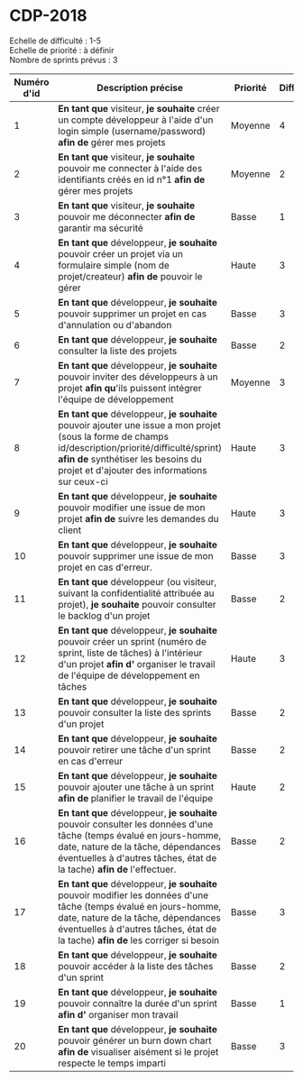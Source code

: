 # CDP-2018
Echelle de difficulté : 1-5  
Echelle de priorité : à définir  
Nombre de sprints prévus : 3

| Numéro d'id | Description précise | Priorité | Difficulté | Sprint n° |
|----------|----------|----------|----------|----------|
| 1 | **En tant que** visiteur, **je souhaite** créer un compte développeur à l'aide d'un login simple (username/password) **afin de** gérer mes projets | Moyenne | 4 | 1 |
| 2 | **En tant que** visiteur, **je souhaite** pouvoir me connecter à l'aide des identifiants créés en id n°1 **afin de** gérer mes projets | Moyenne | 2 | 1 |
| 3 | **En tant que** visiteur, **je souhaite** pouvoir me déconnecter **afin de** garantir ma sécurité | Basse | 1 | 1 |
| 4 | **En tant que** développeur, **je souhaite** pouvoir créer un projet via un formulaire simple (nom de projet/createur) **afin de** pouvoir le gérer | Haute | 3 | 1 |
| 5 | **En tant que** développeur, **je souhaite** pouvoir supprimer un projet en cas d'annulation ou d'abandon | Basse | 3 | 1 |
| 6 | **En tant que** développeur, **je souhaite** consulter la liste des projets | Basse | 2 | 2 |
| 7 | **En tant que** développeur, **je souhaite** pouvoir inviter des développeurs à un projet **afin qu**'ils puissent intégrer l'équipe de développement | Moyenne | 3 | 3 |
| 8 | **En tant que** développeur, **je souhaite** pouvoir ajouter une issue a mon projet (sous la forme de champs id/description/priorité/difficulté/sprint) **afin de** synthétiser les besoins du projet et d'ajouter des informations sur ceux-ci | Haute | 3 | 1 |
| 9 | **En tant que** développeur, **je souhaite** pouvoir modifier une issue de mon projet **afin de** suivre les demandes du client | Haute | 3 | 2 |
| 10 | **En tant que** développeur, **je souhaite** pouvoir supprimer une issue de mon projet en cas d'erreur. | Basse | 3 | 2 |
| 11 | **En tant que** développeur (ou visiteur, suivant la confidentialité attribuée au projet), **je souhaite** pouvoir consulter le backlog d'un projet | Basse | 2 | 1 |
| 12 | **En tant que** développeur, **je souhaite** pouvoir créer un sprint (numéro de sprint, liste de tâches) à l'intérieur d'un projet **afin d'** organiser le travail de l'équipe de développement en tâches | Haute | 3 | 2 |
| 13 | **En tant que** développeur, **je souhaite** pouvoir consulter la liste des sprints d'un projet | Basse | 2 | 2 |
| 14 | **En tant que** développeur, **je souhaite** pouvoir retirer une tâche d'un sprint en cas d'erreur | Basse | 2 | 2 |
| 15 | **En tant que** développeur, **je souhaite** pouvoir ajouter une tâche à un sprint **afin de** planifier le travail de l'équipe | Haute | 2 | 2 |
| 16 | **En tant que** développeur, **je souhaite** pouvoir consulter les données d'une tâche (temps évalué en jours-homme, date, nature de la tâche, dépendances éventuelles à d'autres tâches, état de la tache) **afin de** l'effectuer. | Basse | 2 | 3 |
| 17 | **En tant que** développeur, **je souhaite** pouvoir modifier les données d'une tâche (temps évalué en jours-homme, date, nature de la tâche, dépendances éventuelles à d'autres tâches, état de la tache) **afin de** les corriger si besoin | Basse | 3 | 3 |
| 18 | **En tant que** développeur, **je souhaite** pouvoir accéder à la liste des tâches d'un sprint | Basse | 2 | 3 |
| 19 | **En tant que** développeur, **je souhaite** pouvoir connaître la durée d'un sprint  **afin d'** organiser mon travail | Basse | 1 | 3 |
| 20 | **En tant que** développeur, **je souhaite** pouvoir générer un burn down chart  **afin de** visualiser aisément si le projet respecte le temps imparti | Basse | 3 | 3 |
